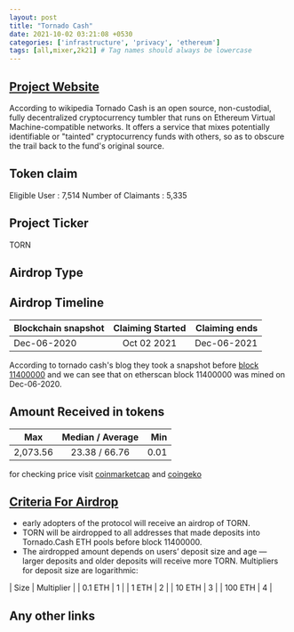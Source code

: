 ```yaml
---
layout: post
title: "Tornado Cash"
date: 2021-10-02 03:21:08 +0530
categories: ['infrastructure', 'privacy', 'ethereum']
tags: [all,mixer,2k21] # Tag names should always be lowercase
---
```




## [Project Website](https://tornadocash.eth.link/)

According to wikipedia Tornado Cash is an open source, non-custodial, fully decentralized cryptocurrency tumbler that runs on Ethereum Virtual Machine-compatible networks. It offers a service that mixes potentially identifiable or "tainted" cryptocurrency funds with others, so as to obscure the trail back to the fund's original source.

## Token claim

Eligible User : 7,514
Number of Claimants : 5,335

## Project Ticker

TORN

## Airdrop Type

## Airdrop Timeline

| Blockchain snapshot     | Claiming Started           | Claiming ends    |
| ----------------------- |:--------------------------:| ----------------:|
|      Dec-06-2020        |        Oct 02 2021         |   Dec-06-2021    |

According to tornado cash's blog they took a snapshot before [block 11400000](https://etherscan.io/block/11400000) and we can see that on etherscan block 11400000 was mined on Dec-06-2020.

## Amount Received in tokens

| Max        |    Median / Average  |       Min    |
| ---------- |:--------------------:| ------------:|
| 2,073.56   |     23.38 / 66.76    |       0.01   |

for checking price visit [coinmarketcap](https://coinmarketcap.com/currencies/torn) and [coingeko](https://www.coingecko.com/en/coins/torn)

## [Criteria For Airdrop](https://tornado-cash.medium.com/tornado-cash-governance-proposal-a55c5c7d0703)

* early adopters of the protocol will receive an airdrop of TORN.
* TORN will be airdropped to all addresses that made deposits into Tornado.Cash ETH pools before block 11400000.
* The airdropped amount depends on users’ deposit size and age — larger deposits and older deposits will receive more TORN. Multipliers for deposit size are logarithmic:

| Size        | Multiplier |
|  0.1 ETH    |    1       |
|  1 ETH      |    2       |
|  10 ETH     |    3       |
|  100 ETH    |    4       |

## Any other links
